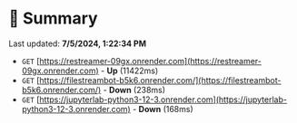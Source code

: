 # 📖 Summary
Last updated: **7/5/2024, 1:22:34 PM**

- `GET` [https://restreamer-09gx.onrender.com](https://restreamer-09gx.onrender.com) - **Up** (11422ms)
- `GET` [https://filestreambot-b5k6.onrender.com/](https://filestreambot-b5k6.onrender.com/) - **Down** (238ms)
- `GET` [https://jupyterlab-python3-12-3.onrender.com](https://jupyterlab-python3-12-3.onrender.com) - **Down** (168ms)

